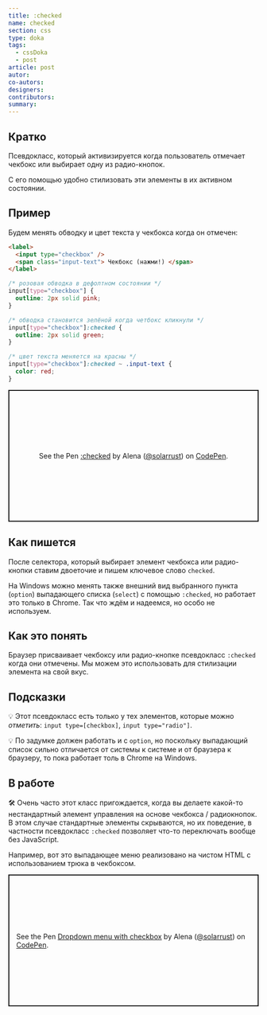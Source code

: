 ```yaml
---
title: :checked
name: checked
section: css
type: doka
tags:
  - cssDoka
  - post
article: post
autor:
co-autors:
designers:
contributors:
summary:
---
```


## Кратко

Псевдокласс, который активизируется когда пользователь отмечает чекбокс или выбирает одну из радио-кнопок.

С его помощью удобно стилизовать эти элементы в их активном состоянии.

## Пример

Будем менять обводку и цвет текста у чекбокса когда он отмечен:

```html
<label>
  <input type="checkbox" />
  <span class="input-text"> Чекбокс (нажми!) </span>
</label>
```

```css
/* розовая обводка в дефолтном состоянии */
input[type="checkbox"] {
  outline: 2px solid pink;
}

/* обводка становится зелёной когда четбокс кликнули */
input[type="checkbox"]:checked {
  outline: 2px solid green;
}

/* цвет текста меняется на красны */
input[type="checkbox"]:checked ~ .input-text {
  color: red;
}
```

<p class="codepen" data-height="265" data-theme-id="light" data-default-tab="html,result" data-user="solarrust" data-slug-hash="xxVEqWj" style="height: 265px; box-sizing: border-box; display: flex; align-items: center; justify-content: center; border: 2px solid; margin: 1em 0; padding: 1em;" data-pen-title=":checked">
  <span>See the Pen <a href="https://codepen.io/solarrust/pen/xxVEqWj">
  :checked</a> by Alena (<a href="https://codepen.io/solarrust">@solarrust</a>)
  on <a href="https://codepen.io">CodePen</a>.</span>
</p>

## Как пишется

После селектора, который выбирает элемент чекбокса или радио-кнопки ставим двоеточие и пишем ключевое слово `checked`.

На Windows можно менять также внешний вид выбранного пункта (`option`) выпадающего списка (`select`) с помощью `:checked`, но работает это только в Chrome. Так что ждём и надеемся, но особо не используем.

## Как это понять

Браузер присваивает чекбоксу или радио-кнопке псевдокласс `:checked` когда они отмечены. Мы можем это использовать для стилизации элемента на свой вкус.

## Подсказки

💡 Этот псевдокласс есть только у тех элементов, которые можно _отметить_: `input type=[checkbox]`, `input type="radio"]`.

💡 По задумке должен работать и с `option`, но поскольку выпадающий список сильно отличается от системы к системе и от браузера к браузеру, то пока работает толь в Chrome на Windows.

## В работе

🛠 Очень часто этот класс пригождается, когда вы делаете какой-то нестандартный элемент управления на основе чекбокса / радиокнопок. В этом случае стандартные элементы скрываются, но их поведение, в частности псевдокласс `:checked` позволяет что-то переключать вообще без JavaScript.

Например, вот это выпадающее меню реализовано на чистом HTML с использованием трюка в чекбоксом.

<p class="codepen" data-height="265" data-theme-id="light" data-default-tab="css,result" data-user="solarrust" data-slug-hash="WNwGpPG" style="height: 265px; box-sizing: border-box; display: flex; align-items: center; justify-content: center; border: 2px solid; margin: 1em 0; padding: 1em;" data-pen-title="Dropdown menu with checkbox">
  <span>See the Pen <a href="https://codepen.io/solarrust/pen/WNwGpPG">
  Dropdown menu with checkbox</a> by Alena (<a href="https://codepen.io/solarrust">@solarrust</a>)
  on <a href="https://codepen.io">CodePen</a>.</span>
</p>
<script async src="https://static.codepen.io/assets/embed/ei.js"></script>
